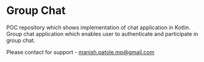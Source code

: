 # Group Chat

POC repository which shows implementation of chat application in Kotlin. Group chat application which enables user to authenticate and participate in group chat.

Please contact for support - manish.patole.mp@gmail.com
